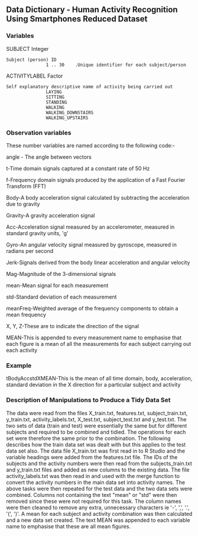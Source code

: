 ## Data Dictionary - Human Activity Recognition Using Smartphones Reduced Dataset

### Variables
SUBJECT				Integer

    Subject (person) ID
                   1 .. 30    .Unique identifier for each subject/person
           
ACTIVITYLABEL		Factor

    Self explanatory descriptive name of activity being carried out
                   LAYING
                   SITTING
                   STANDING
                   WALKING
                   WALKING_DOWNSTAIRS
                   WALKING_UPSTAIRS

### Observation variables
These number variables are named according to the following code:-

angle - The angle between vectors

t-Time domain signals captured at a constant rate of 50 Hz

f-Frequency domain signals produced by the application of a Fast Fourier Transform (FFT)


Body-A body acceleration signal calculated by subtracting the acceleration due to gravity

Gravity-A gravity acceleration signal


Acc-Acceleration signal measured by an accelerometer, measured in standard gravity units,  'g'

Gyro-An angular velocity signal measured by gyroscope, measured in radians per second


Jerk-Signals derived from the body linear acceleration and angular velocity


Mag-Magnitude of the 3-dimensional signals


mean-Mean signal for each measurement

std-Standard deviation of each measurement

meanFreq-Weighted average of the frequency components to obtain a mean frequency


X, Y, Z-These are to indicate the direction of the signal


MEAN-This is appended to every measurement name to emphasise that each 
         	figure is a mean of all the measurements for each subject carrying out
         	each activity


### Example

tBodyAccstdXMEAN-This is the mean of all time domain, body, acceleration, standard
                    deviation in the X direction for a particular subject and activity


### Description of Manipulations to Produce a Tidy Data Set
The data were read from the files X_train.txt, features.txt, subject_train.txt, y_train.txt,
activity_labels.txt, X_test.txt, subject_test.txt and y_test.txt.  The two sets of data
(train and test) were essentially the same but for different subjects and required to be
combined and tidied.  The operations for each set were therefore the same prior to the
combination.  The following describes how the train data set was dealt with but this applies
to the test data set also.  The data file X_train.txt was first read in to R Studio and the
variable headings were added from the features.txt file.  The IDs of the subjects and the
activity numbers were then read from the subjects_train.txt and y_train.txt files and added
as new columns to the existing data.  The file activity_labels.txt was then read in and used
with the merge function to convert the activity numbers in the main data set into activity
names.  The above tasks were then repeated for the test data and the two data sets were
combined.  Columns not containing the text "mean" or "std" were then removed since these
were not required for this task.  The column names were then cleaned to remove any extra,
unnecessary characters ie '-', ',', '.', '(', ')'.  A mean for each subject and activity
combination was then calculated and a new data set created.  The text MEAN was appended to
each variable name to emphasise that these are all mean figures.  
